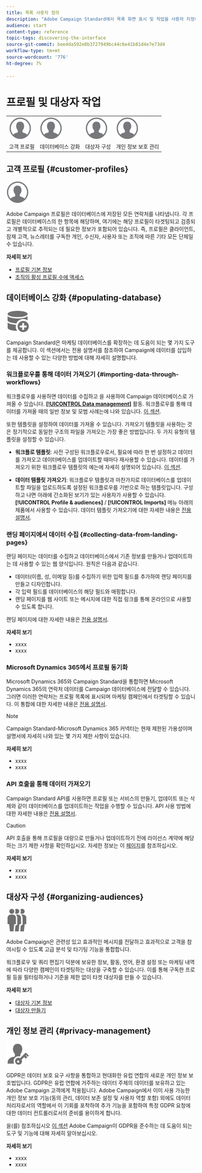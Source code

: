 ```yaml
---
title: 목록 사용자 정의
description: "Adobe Campaign Standard에서 목록 화면 표시 및 작업을 사용자 지정하는 방법: 요소 정렬, 필터링, 삭제 또는 복제. 화면에 지정된 하나 또는 여러 리소스의 요소가 표시됩니다."
audience: start
content-type: reference
topic-tags: discovering-the-interface
source-git-commit: bee4da592e0b3727949bc44c6e41b81d4e7e73d4
workflow-type: tm+mt
source-wordcount: '776'
ht-degree: 7%

---
```



# 프로필 및 대상자 작업

<table>
<tr>
    <td valign="top">
        <a href="../../start/using/work-with-audiences.md"><img width="60px" alt="조건" src="assets/icon_profile.svg"/></a>
    </td>
    <td valign="top">
        <a href="../../api/using/creating-a-service.md"><img width="60px" alt="조건" src="assets/icon_profile.svg"/></a>
    </td>
    <td valign="top">
        <a href="../../api/using/interacting-with-custom-resources.md"><img width="60px" alt="조건" src="assets/icon_profile.svg"/></a>
    </td>
    <td valign="top">
        <a href="../../api/using/interacting-with-marketing-history.md"><img width="60px" alt="조건" src="assets/icon_profile.svg"/></a>
    </td>
</tr>
<tr>
<td>고객 프로필</td>
<td>데이터베이스 강화</td>
<td>대상자 구성</td>
<td>개인 정보 보호 관리</td>
</tr>
</table>

## 고객 프로필 {#customer-profiles}

<img width="60px" alt="조건" src="assets/icon_profile.svg"/>

Adobe Campaign 프로필은 데이터베이스에 저장된 모든 연락처를 나타냅니다. 각 프로필은 데이터베이스의 한 항목에 해당하며, 여기에는 해당 프로필이 타겟팅되고 검증되고 개별적으로 추적되는 데 필요한 정보가 포함되어 있습니다. 즉, 프로필은 클라이언트, 잠재 고객, 뉴스레터를 구독한 개인, 수신자, 사용자 또는 조직에 따른 기타 모든 단체일 수 있습니다.

**자세히 보기**

* [프로필 기본 정보](../../audiences/using/about-profiles.md)
* [조직의 활성 프로필 수에 액세스](../../audiences/using/active-profiles.md)

## 데이터베이스 강화 {#populating-database}

<img width="60px" alt="조건" src="assets/icon_populate.svg"/>

Campaign Standard은 마케팅 데이터베이스를 확장하는 데 도움이 되는 몇 가지 도구를 제공합니다. 이 섹션에서는 전용 설명서를 참조하여 Campaign에 데이터를 삽입하는 데 사용할 수 있는 다양한 방법에 대해 자세히 설명합니다.

### 워크플로우를 통해 데이터 가져오기 {#importing-data-through-workflows}

워크플로우를 사용하면 데이터를 수집하고 을 사용하여 Campaign 데이터베이스로 가져올 수 있습니다. [**[!UICONTROL Data management]**](../../automating/using/about-data-management-activities.md) 활동. 워크플로우를 통해 데이터를 가져올 때의 일반 정보 및 모범 사례는에 나와 있습니다. [이 섹션](../../automating/using/about-data-import-and-export.md).

또한 템플릿을 설정하여 데이터를 가져올 수 있습니다. 가져오기 템플릿을 사용하는 것은 정기적으로 동일한 구조의 파일을 가져오는 가장 좋은 방법입니다. 두 가지 유형의 템플릿을 설정할 수 있습니다.

* **워크플로 템플릿**: 사전 구성된 워크플로우로서, 필요에 따라 한 번 설정하고 데이터를 가져오고 데이터베이스를 업데이트할 때마다 재사용할 수 있습니다. 데이터를 가져오기 위한 워크플로우 템플릿의 예는에 자세히 설명되어 있습니다. [이 섹션](../../automating/using/creating-import-workflow-templates.md).

* **데이터 템플릿 가져오기**: 워크플로우 템플릿과 마찬가지로 데이터베이스를 업데이트할 파일을 업로드하도록 설정된 워크플로우를 기반으로 하는 템플릿입니다. 구성하고 나면 아래에 간소화된 보기가 있는 사용자가 사용할 수 있습니다. **[!UICONTROL Profile & audiences]** / **[!UICONTROL Imports]** 메뉴 아래의 제품에서 사용할 수 있습니다. 데이터 템플릿 가져오기에 대한 자세한 내용은 [전용 설명서](../../automating/using/importing-data-with-import-templates.md).

### 랜딩 페이지에서 데이터 수집 {#collecting-data-from-landing-pages}

랜딩 페이지는 데이터를 수집하고 데이터베이스에서 기존 정보를 만들거나 업데이트하는 데 사용할 수 있는 웹 양식입니다. 원칙은 다음과 같습니다.

* 데이터(이름, 성, 이메일 등)를 수집하기 위한 입력 필드를 추가하여 랜딩 페이지를 만들고 디자인합니다.
* 각 입력 필드를 데이터베이스의 해당 필드와 매핑합니다.
* 랜딩 페이지를 웹 사이트 또는 메시지에 대한 직접 링크를 통해 온라인으로 사용할 수 있도록 합니다.

랜딩 페이지에 대한 자세한 내용은 [전용 설명서](../../channels/using/getting-started-with-landing-pages.md).

**자세히 보기**

* xxxx
* xxxx

### Microsoft Dynamics 365에서 프로필 동기화

Microsoft Dynamics 365와 Campaign Standard을 통합하면 Microsoft Dynamics 365의 연락처 데이터를 Campaign 데이터베이스에 전달할 수 있습니다.
그러면 이러한 연락처는 프로필 목록에 표시되며 마케팅 캠페인에서 타겟팅할 수 있습니다. 이 통합에 대한 자세한 내용은 [전용 설명서](../../integrating/using/d365-acs-get-started.md).

>[!NOTE]
>
>Campaign Standard-Microsoft Dynamics 365 커넥터는 현재 제한된 가용성이며 설명서에 자세히 나와 있는 몇 가지 제한 사항이 있습니다.

**자세히 보기**

* xxxx
* xxxx

### API 호출을 통해 데이터 가져오기

Campaign Standard API를 사용하면 프로필 또는 서비스의 만들기, 업데이트 또는 삭제와 같이 데이터베이스를 업데이트하는 작업을 수행할 수 있습니다. API 사용 방법에 대한 자세한 내용은 [전용 설명서](../../api/using/get-started-apis.md).

>[!CAUTION]
>
>API 호출을 통해 프로필을 대량으로 만들거나 업데이트하기 전에 라이선스 계약에 해당하는 크기 제한 사항을 확인하십시오. 자세한 정보는 이 [페이지](https://helpx.adobe.com/kr/legal/product-descriptions/campaign-standard.html#ITInfrastructureResourcesbyActiveProfilesTiers)를 참조하십시오.

**자세히 보기**

* xxxx
* xxxx

## 대상자 구성 {#organizing-audiences}

<img width="60px" alt="조건" src="assets/icon_audience.svg"/>

Adobe Campaign은 관련성 있고 효과적인 메시지를 전달하고 효과적으로 고객을 참여시킬 수 있도록 고급 분석 및 타기팅 기능을 통합합니다.

워크플로우 및 쿼리 편집기 덕분에 보유한 정보, 활동, 언어, 환경 설정 또는 마케팅 내역에 따라 다양한 캠페인이 타겟팅하는 대상을 구축할 수 있습니다. 이를 통해 구독한 프로필 등을 필터링하거나 기준을 제한 없이 타겟 대상자를 만들 수 있습니다.

**자세히 보기**

* [대상자 기본 정보](../../audiences/using/about-audiences.md)
* [대상자 만들기](../../audiences/using/creating-audiences.md)

## 개인 정보 관리 {#privacy-management}

<img width="60px" alt="조건" src="assets/icon_privacy.svg"/>

GDPR은 데이터 보호 요구 사항을 통합하고 현대화한 유럽 연합의 새로운 개인 정보 보호법입니다. GDPR은 유럽 연합에 거주하는 데이터 주체의 데이터를 보유하고 있는 Adobe Campaign 고객에게 적용됩니다. Adobe Campaign에서 이미 사용 가능한 개인 정보 보호 기능(동의 관리, 데이터 보존 설정 및 사용자 역할 포함) 외에도 데이터 처리자로서의 역할에서 이 기회를 포착하여 추가 기능을 포함하여 특정 GDPR 요청에 대한 데이터 컨트롤러로서의 준비를 용이하게 합니다.

을(를) 참조하십시오 [이 섹션](../../start/using/privacy.md) Adobe Campaign이 GDPR을 준수하는 데 도움이 되는 도구 및 기능에 대해 자세히 알아보십시오.

**자세히 보기**

* xxxx
* xxxx